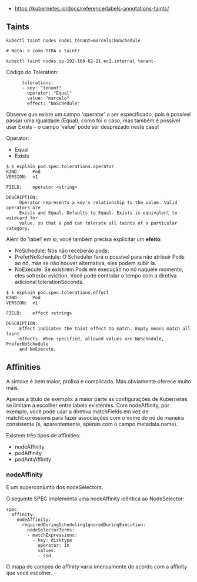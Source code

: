 * https://kubernetes.io/docs/reference/labels-annotations-taints/


## Taints

```
kubectl taint nodes node1 tenant=marcelo:NoSchedule

# Nota: e como TIRA o taint?

kubectl taint nodes ip-192-168-62-21.ec2.internal tenant-

```

Código do Toleration:
```
      tolerations:
      - key: "tenant"
        operator: "Equal"
        value: "marcelo"
        effect: "NoSchedule"
```
Observe que existe um campo 'operator' a ser especificado, pois é possível passar uma igualdade (Equal), como foi o caso, mas também é possível usar Exists - o campo 'value' pode ser desprezado neste caso!

Operator:
* Equal
* Exists

```
$ k explain pod.spec.tolerations.operator
KIND:     Pod
VERSION:  v1

FIELD:    operator <string>

DESCRIPTION:
     Operator represents a key's relationship to the value. Valid operators are
     Exists and Equal. Defaults to Equal. Exists is equivalent to wildcard for
     value, so that a pod can tolerate all taints of a particular category.
```

Além do 'label' em si, você também precisa explicitar um **efeito**:
* NoSchedule: Nós não receberão pods; 
* PreferNoSchedule: O Scheduler fará o possível para não atribuir Pods ao nó, mas se não houver alternativa, eles podem subir lá.
* NoExecute: Se existirem Pods em execução no nó naquele momento, eles sofrerão eviction. Você pode controlar o tempo com a diretiva adicional tolerationSeconds.  

```
$ k explain pod.spec.tolerations.effect
KIND:     Pod
VERSION:  v1

FIELD:    effect <string>

DESCRIPTION:
     Effect indicates the taint effect to match. Empty means match all taint
     effects. When specified, allowed values are NoSchedule, PreferNoSchedule
     and NoExecute.
```

## Affinities

A sintaxe é bem maior, prolixa e complicada. Mas obviamente oferece muito mais.

Apenas a título de exemplo: a maior parte as configurações de Kubernetes se limitam a escolher entre labels existentes. Com nodeAffinity, por exemplo, você pode usar a diretiva matchFields em vez de matchExpressions para fazer associações com o nome do nó de maneira consistente (e, aparentemente, apenas com o campo metadata.name).

Existem três tipos de affinities:
* nodeAffinity
* podAffinity
* podAntiAffinity

### nodeAffinity

É um superconjunto dos nodeSelectors.

O seguinte SPEC implementa uma nodeAffinity idêntica ao NodeSelector:

```
spec:
  affinity:
    nodeAffinity:
      requiredDuringSchedulingIgnoredDuringExecution:
        nodeSelectorTerms:
        - matchExpressions:
          - key: disktype
            operator: In
            values:
            - ssd   
```

O mapa de campos de affinity varia imensamente de acordo com a affinity que você escolher.



